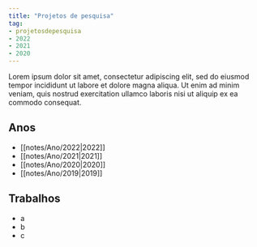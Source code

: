 ```yaml
---
title: "Projetos de pesquisa"
tag:
- projetosdepesquisa
- 2022
- 2021
- 2020
---
```


Lorem ipsum dolor sit amet, consectetur adipiscing elit, sed do eiusmod tempor incididunt ut labore et dolore magna aliqua. Ut enim ad minim veniam, quis nostrud exercitation ullamco laboris nisi ut aliquip ex ea commodo consequat.

## Anos
- [[notes/Ano/2022|2022]]
- [[notes/Ano/2021|2021]]
- [[notes/Ano/2020|2020]]
- [[notes/Ano/2019|2019]]

## Trabalhos
- a
- b
- c